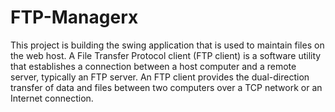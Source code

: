 # FTP-Managerx
This project is building the swing application that is used to maintain files on the web host.
A File Transfer Protocol client (FTP client) is a software utility that establishes a connection between a host computer and a remote server, typically an FTP server. An FTP client provides the dual-direction transfer of data and files between two computers over a TCP network or an Internet connection.
